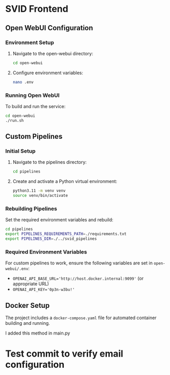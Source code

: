 # SVID Frontend

## Open WebUI Configuration

### Environment Setup
1. Navigate to the open-webui directory:
   ```bash
   cd open-webui
   ```
2. Configure environment variables:
   ```bash
   nano .env
   ```

### Running Open WebUI
To build and run the service:
```bash
cd open-webui
./run.sh
```

## Custom Pipelines

### Initial Setup
1. Navigate to the pipelines directory:
   ```bash
   cd pipelines
   ```
2. Create and activate a Python virtual environment:
   ```bash
   python3.11 -m venv venv
   source venv/bin/activate
   ```

### Rebuilding Pipelines
Set the required environment variables and rebuild:
```bash
cd pipelines
export PIPELINES_REQUIREMENTS_PATH=./requirements.txt
export PIPELINES_DIR=./../svid_pipelines
```

### Required Environment Variables
For custom pipelines to work, ensure the following variables are set in `open-webui/.env`:
- `OPENAI_API_BASE_URL='http://host.docker.internal:9099'` (or appropriate URL)
- `OPENAI_API_KEY='0p3n-w3bu!'`

## Docker Setup
The project includes a `docker-compose.yaml` file for automated container building and running.


I added this method in main.py

# Test commit to verify email configuration
